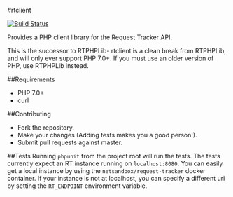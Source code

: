 #rtclient

[![Build Status](https://travis-ci.org/dersam/rtclient.svg?branch=master)](https://travis-ci.org/dersam/rtclient)

Provides a PHP client library for the Request Tracker API.

This is the successor to RTPHPLib- rtclient is a clean break from RTPHPLib,
and will only ever support PHP 7.0+. If you must use an older version of PHP, use
RTPHPLib instead.

##Requirements
* PHP 7.0+
* curl

##Contributing
* Fork the repository.
* Make your changes (Adding tests makes you a good person!).
* Submit pull requests against master.

##Tests
Running `phpunit` from the project root will run the tests. The tests currently 
expect an RT instance running on `localhost:8080`.  You can easily get a local 
instance by using the `netsandbox/request-tracker` docker container. If your
instance is not at localhost, you can specify a different uri by setting the
`RT_ENDPOINT` environment variable.
